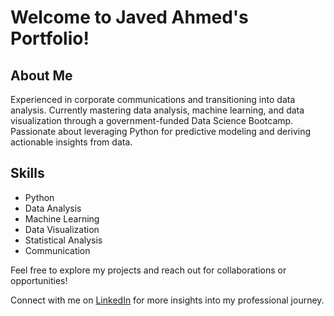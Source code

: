 # Welcome to Javed Ahmed's Portfolio!

## About Me
Experienced in corporate communications and transitioning into data analysis. Currently mastering data analysis, machine learning, and data visualization through a government-funded Data Science Bootcamp. Passionate about leveraging Python for predictive modeling and deriving actionable insights from data.

## Skills
- Python
- Data Analysis
- Machine Learning
- Data Visualization
- Statistical Analysis
- Communication

Feel free to explore my projects and reach out for collaborations or opportunities!

Connect with me on [LinkedIn](https://www.linkedin.com/in/javed-ahmed-9b534b218) for more insights into my professional journey.
